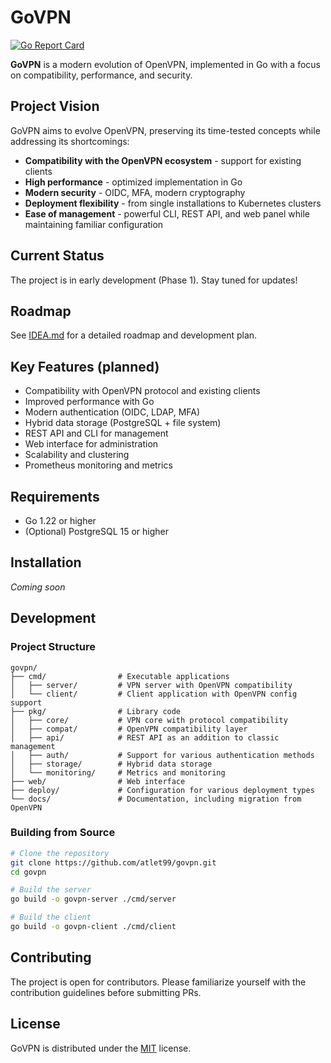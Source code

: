 # GoVPN

[![Go Report Card](https://goreportcard.com/badge/github.com/atlet99/govpn)](https://goreportcard.com/report/github.com/atlet99/govpn)

**GoVPN** is a modern evolution of OpenVPN, implemented in Go with a focus on compatibility, performance, and security.

## Project Vision

GoVPN aims to evolve OpenVPN, preserving its time-tested concepts while addressing its shortcomings:

- **Compatibility with the OpenVPN ecosystem** - support for existing clients
- **High performance** - optimized implementation in Go
- **Modern security** - OIDC, MFA, modern cryptography
- **Deployment flexibility** - from single installations to Kubernetes clusters
- **Ease of management** - powerful CLI, REST API, and web panel while maintaining familiar configuration

## Current Status

The project is in early development (Phase 1). Stay tuned for updates!

## Roadmap

See [IDEA.md](./IDEA.md) for a detailed roadmap and development plan.

## Key Features (planned)

- Compatibility with OpenVPN protocol and existing clients
- Improved performance with Go
- Modern authentication (OIDC, LDAP, MFA)
- Hybrid data storage (PostgreSQL + file system)
- REST API and CLI for management
- Web interface for administration
- Scalability and clustering
- Prometheus monitoring and metrics

## Requirements

- Go 1.22 or higher
- (Optional) PostgreSQL 15 or higher

## Installation

*Coming soon*

## Development

### Project Structure

```
govpn/
├── cmd/                # Executable applications
│   ├── server/         # VPN server with OpenVPN compatibility
│   └── client/         # Client application with OpenVPN config support
├── pkg/                # Library code
│   ├── core/           # VPN core with protocol compatibility
│   ├── compat/         # OpenVPN compatibility layer
│   ├── api/            # REST API as an addition to classic management
│   ├── auth/           # Support for various authentication methods
│   ├── storage/        # Hybrid data storage
│   └── monitoring/     # Metrics and monitoring
├── web/                # Web interface
├── deploy/             # Configuration for various deployment types
└── docs/               # Documentation, including migration from OpenVPN
```

### Building from Source

```bash
# Clone the repository
git clone https://github.com/atlet99/govpn.git
cd govpn

# Build the server
go build -o govpn-server ./cmd/server

# Build the client
go build -o govpn-client ./cmd/client
```

## Contributing

The project is open for contributors. Please familiarize yourself with the contribution guidelines before submitting PRs.

## License

GoVPN is distributed under the [MIT](./LICENSE) license. 